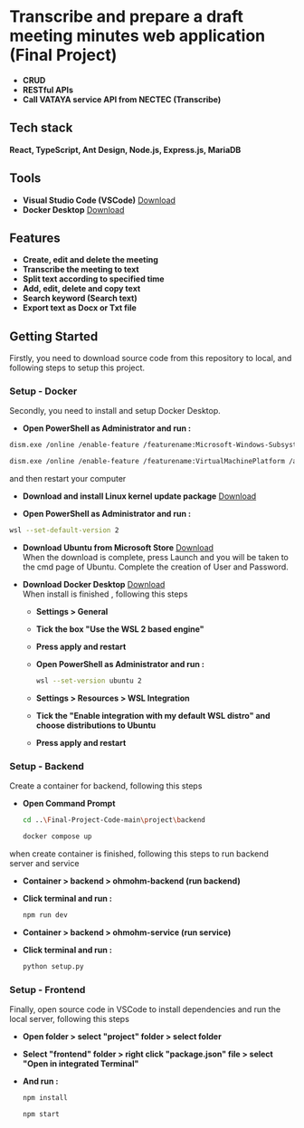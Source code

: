 # Transcribe and prepare a draft meeting minutes web application (Final Project)
- **CRUD**
- **RESTful APIs**
- **Call VATAYA service API from NECTEC (Transcribe)**


## Tech stack 
**React, TypeScript, Ant Design, Node.js, Express.js, MariaDB**

## Tools
- **Visual Studio Code (VSCode)** [Download](https://code.visualstudio.com/)
- **Docker Desktop** [Download](https://www.docker.com/products/docker-desktop/)

## Features
- **Create, edit and delete the meeting**
- **Transcribe the meeting to text**
- **Split text according to specified time**
- **Add, edit, delete and copy text**
- **Search keyword (Search text)**
- **Export text as Docx or Txt file**

## Getting Started

Firstly, you need to download source code from this repository to local, and following steps to setup this project.

### Setup - Docker
Secondly, you need to install and setup Docker Desktop. </br>
- **Open PowerShell as Administrator and run :** </br>

```bash
dism.exe /online /enable-feature /featurename:Microsoft-Windows-Subsystem-Linux /all /norestart

dism.exe /online /enable-feature /featurename:VirtualMachinePlatform /all /norestart
```

and then restart your computer

- **Download and install Linux kernel update package**
[Download](https://wslstorestorage.blob.core.windows.net/wslblob/wsl_update_x64.msi)

- **Open PowerShell as Administrator and run :** </br>

```bash
wsl --set-default-version 2
```

- **Download Ubuntu from Microsoft Store**
[Download](https://apps.microsoft.com/detail/9PDXGNCFSCZV?hl=en-us&gl=US)</br>
When the download is complete, press Launch and you will be taken to the cmd page of Ubuntu. Complete the creation of User and Password.

- **Download Docker Desktop**
[Download](https://docs.docker.com/desktop/install/windows-install/)</br>
When install is finished , following this steps
  - **Settings > General**
  - **Tick the box "Use the WSL 2 based engine"**
  - **Press apply and restart**
  - **Open PowerShell as Administrator and run :** </br>
  
    ```bash
    wsl --set-version ubuntu 2
    ```
    
  - **Settings > Resources > WSL Integration**
  - **Tick the "Enable integration with my default WSL distro" and choose distributions to Ubuntu**
  - **Press apply and restart**
    
### Setup - Backend
Create a container for backend, following this steps
  - **Open Command Prompt** </br>
  
    ```bash
    cd ..\Final-Project-Code-main\project\backend

    docker compose up
    ```

when create container is finished, following this steps to run backend server and service
  - **Container > backend > ohmohm-backend (run backend)**
  - **Click terminal and run :** </br>
  
    ```bash
    npm run dev
    ```
    
  - **Container > backend > ohmohm-service (run service)**
  - **Click terminal and run :** </br>
  
    ```bash
    python setup.py
    ```

### Setup - Frontend
Finally, open source code in VSCode to install dependencies and run the local server, following this steps
  - **Open folder > select "project" folder > select folder**
  - **Select "frontend" folder > right click "package.json" file > select "Open in integrated Terminal"**
  - **And run :** </br>
  
    ```bash
    npm install
    
    npm start
    ```


